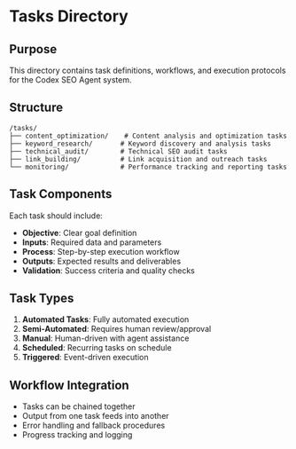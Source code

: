 # Tasks Directory

## Purpose
This directory contains task definitions, workflows, and execution protocols for the Codex SEO Agent system.

## Structure
```
/tasks/
├── content_optimization/    # Content analysis and optimization tasks
├── keyword_research/       # Keyword discovery and analysis tasks
├── technical_audit/        # Technical SEO audit tasks
├── link_building/          # Link acquisition and outreach tasks
└── monitoring/             # Performance tracking and reporting tasks
```

## Task Components
Each task should include:
- **Objective**: Clear goal definition
- **Inputs**: Required data and parameters
- **Process**: Step-by-step execution workflow
- **Outputs**: Expected results and deliverables
- **Validation**: Success criteria and quality checks

## Task Types
1. **Automated Tasks**: Fully automated execution
2. **Semi-Automated**: Requires human review/approval
3. **Manual**: Human-driven with agent assistance
4. **Scheduled**: Recurring tasks on schedule
5. **Triggered**: Event-driven execution

## Workflow Integration
- Tasks can be chained together
- Output from one task feeds into another
- Error handling and fallback procedures
- Progress tracking and logging

